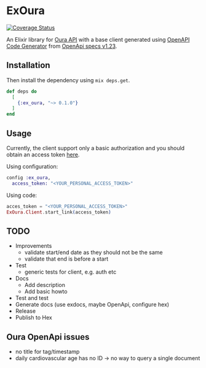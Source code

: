 # ExOura

[![Coverage Status](https://coveralls.io/repos/github/tgrk/ex_oura/badge.svg)](https://coveralls.io/github/tgrk/ex_oura)

An Elixir library for [Oura API](https://cloud.ouraring.com/v2/docs) with a base client generated using [OpenAPI Code Generator](https://github.com/aj-foster/open-api-generator) from [OpenApi specs v1.23](https://cloud.ouraring.com/v2/static/json/openapi-1.23.json).

## Installation

Then install the dependency using `mix deps.get`.

```elixir
def deps do
  [
    {:ex_oura, "~> 0.1.0"}
  ]
end
```

## Usage

Currently, the client support only a basic authorization and you should obtain an access token [here]().

Using configuration:
```elixir
config :ex_oura,
  access_token: "<YOUR_PERSONAL_ACCESS_TOKEN>"
```

Using code:
```elixir
acces_token = "<YOUR_PERSONAL_ACCESS_TOKEN>"
ExOura.Client.start_link(access_token)
```

## TODO

- Improvements
  - validate start/end date as they should not be the same
  - validate that end is before a start
- Test
  - generic tests for client, e.g. auth etc
- Docs
  - Add description
  - Add basic howto
- Test and test
- Generate docs (use exdocs, maybe OpenApi, configure hex)
- Release
- Publish to Hex

 ## Oura OpenApi issues

  - no title for tag/timestamp
  - daily cardiovascular age has no ID -> no way to query a single document 